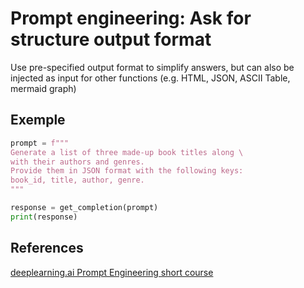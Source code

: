 # Prompt engineering: Ask for structure output format

Use pre-specified output format to simplify answers, but can also be
injected as input for other functions (e.g. HTML, JSON, ASCII Table, 
mermaid graph)

## Exemple

```python
prompt = f"""
Generate a list of three made-up book titles along \ 
with their authors and genres. 
Provide them in JSON format with the following keys: 
book_id, title, author, genre.
"""
```

```python
response = get_completion(prompt)
print(response)
```

## References

[deeplearning.ai Prompt Engineering short course](https://learn.deeplearning.ai/courses/chatgpt-prompt-eng)


